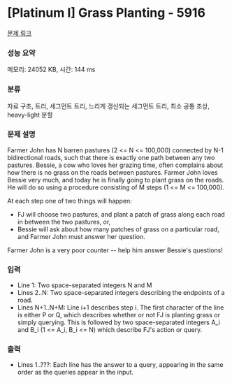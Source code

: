 # [Platinum I] Grass Planting - 5916 

[문제 링크](https://www.acmicpc.net/problem/5916) 

### 성능 요약

메모리: 24052 KB, 시간: 144 ms

### 분류

자료 구조, 트리, 세그먼트 트리, 느리게 갱신되는 세그먼트 트리, 최소 공통 조상, heavy-light 분할

### 문제 설명

<p>Farmer John has N barren pastures (2 <= N <= 100,000) connected by N-1 bidirectional roads, such that there is exactly one path between any two pastures. Bessie, a cow who loves her grazing time, often complains about how there is no grass on the roads between pastures. Farmer John loves Bessie very much, and today he is finally going to plant grass on the roads. He will do so using a procedure consisting of M steps (1 <= M <= 100,000).</p>

<p>At each step one of two things will happen:</p>

<ul>
	<li>FJ will choose two pastures, and plant a patch of grass along each road in between the two pastures, or,</li>
	<li>Bessie will ask about how many patches of grass on a particular road, and Farmer John must answer her question.</li>
</ul>

<p>Farmer John is a very poor counter -- help him answer Bessie's questions!</p>

### 입력 

 <ul>
	<li>Line 1: Two space-separated integers N and M</li>
	<li>Lines 2..N: Two space-separated integers describing the endpoints of a road.</li>
	<li>Lines N+1..N+M: Line i+1 describes step i. The first character of the line is either P or Q, which describes whether or not FJ is planting grass or simply querying. This is followed by two space-separated integers A_i and B_i (1 <= A_i, B_i <= N) which describe FJ's action or query.</li>
</ul>

### 출력 

 <ul>
	<li>Lines 1..???: Each line has the answer to a query, appearing in the same order as the queries appear in the input.</li>
</ul>

